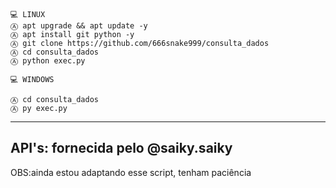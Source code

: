 
```
💻 LINUX
Ⓐ apt upgrade && apt update -y
Ⓐ apt install git python -y
Ⓐ git clone https://github.com/666snake999/consulta_dados
Ⓐ cd consulta_dados
Ⓐ python exec.py

💻 WINDOWS 

Ⓐ cd consulta_dados
Ⓐ py exec.py
```
---------------------
API's: fornecida pelo @saiky.saiky
---------------------
OBS:ainda estou adaptando esse script, tenham paciência
